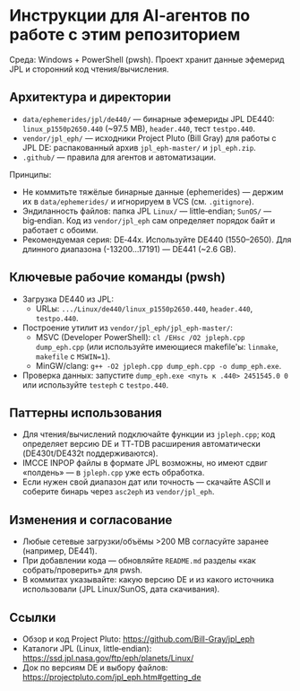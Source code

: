 # Инструкции для AI‑агентов по работе с этим репозиторием

Среда: Windows + PowerShell (pwsh). Проект хранит данные эфемерид JPL и сторонний код чтения/вычисления.

## Архитектура и директории
- `data/ephemerides/jpl/de440/` — бинарные эфемериды JPL DE440: `linux_p1550p2650.440` (~97.5 MB), `header.440`, тест `testpo.440`.
- `vendor/jpl_eph/` — исходники Project Pluto (Bill Gray) для работы с JPL DE: распакованный архив `jpl_eph-master/` и `jpl_eph.zip`.
- `.github/` — правила для агентов и автоматизации.

Принципы:
- Не коммитьте тяжёлые бинарные данные (ephemerides) — держим их в `data/ephemerides/` и игнорируем в VCS (см. `.gitignore`).
- Эндиланность файлов: папка JPL `Linux/` — little‑endian; `SunOS/` — big‑endian. Код из `vendor/jpl_eph` сам определяет порядок байт и работает с обоими.
- Рекомендуемая серия: DE‑44x. Используйте DE440 (1550–2650). Для длинного диапазона (-13200…17191) — DE441 (~2.6 GB).

## Ключевые рабочие команды (pwsh)
- Загрузка DE440 из JPL:
  - URLы: `.../Linux/de440/linux_p1550p2650.440`, `header.440`, `testpo.440`.
- Построение утилит из `vendor/jpl_eph/jpl_eph-master/`:
  - MSVC (Developer PowerShell): `cl /EHsc /O2 jpleph.cpp dump_eph.cpp` (или используйте имеющиеся makefile'ы: `linmake`, `makefile` с `MSWIN=1`).
  - MinGW/clang: `g++ -O2 jpleph.cpp dump_eph.cpp -o dump_eph.exe`.
- Проверка данных: запустите `dump_eph.exe <путь к .440> 2451545.0 0` или используйте `testeph` с `testpo.440`.

## Паттерны использования
- Для чтения/вычислений подключайте функции из `jpleph.cpp`; код определяет версию DE и TT‑TDB расширения автоматически (DE430t/DE432t поддерживаются).
- IMCCE INPOP файлы в формате JPL возможны, но имеют сдвиг «полдень» — в `jpleph.cpp` уже есть обработка.
- Если нужен свой диапазон дат или точность — скачайте ASCII и соберите бинарь через `asc2eph` из `vendor/jpl_eph`.

## Изменения и согласование
- Любые сетевые загрузки/объёмы >200 MB согласуйте заранее (например, DE441).
- При добавлении кода — обновляйте `README.md` разделы «как собрать/проверить» для pwsh.
- В коммитах указывайте: какую версию DE и из какого источника использовали (JPL Linux/SunOS, дата скачивания).

## Ссылки
- Обзор и код Project Pluto: https://github.com/Bill-Gray/jpl_eph
- Каталоги JPL (Linux, little‑endian): https://ssd.jpl.nasa.gov/ftp/eph/planets/Linux/
- Док по версиям DE и выбору файлов: https://projectpluto.com/jpl_eph.htm#getting_de

